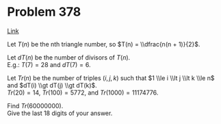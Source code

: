 # Problem 378

[Link](https://projecteuler.net/problem=378)

Let $T(n)$ be the nth triangle number, so $T(n) = \\dfrac{n(n + 1)}{2}$.

Let $dT(n)$ be the number of divisors of $T(n)$.  
E.g.: $T(7) = 28$ and $dT(7) = 6$.

Let $Tr(n)$ be the number of triples $(i, j, k)$ such that $1 \\le i \\lt j \\lt k \\le n$ and $dT(i) \\gt dT(j) \\gt dT(k)$.  
$Tr(20) = 14$, $Tr(100) = 5772$, and $Tr(1000) = 11174776$.

Find $Tr(60 000 000)$.  
Give the last 18 digits of your answer.